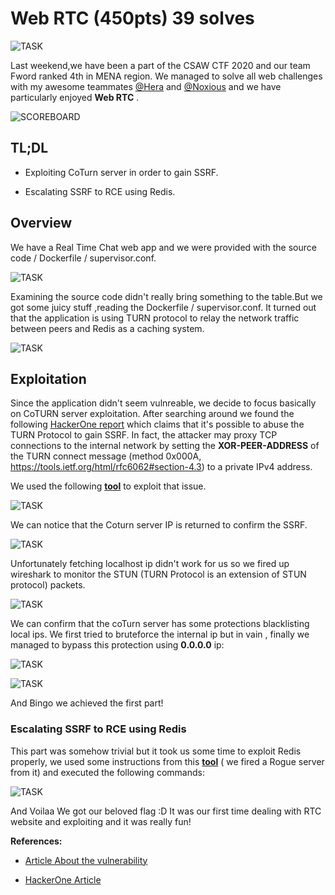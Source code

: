 # Web RTC (450pts) 39 solves #

![TASK](https://imgur.com/KJrEEZl.png)

Last weekend,we have been a part  of the CSAW CTF 2020 and our team Fword ranked 4th in MENA region.
We managed to solve all web challenges with my awesome teammates [@Hera](https://twitter.com/Hera14165735) and [@Noxious](https://twitter.com/BahaBaghdadi) and we have particularly enjoyed **Web RTC** .

![SCOREBOARD](https://i.imgur.com/X0z8wys.png)

## TL;DL ##

* Exploiting CoTurn server in order to gain SSRF.

* Escalating SSRF to RCE using Redis.

## Overview ##

We have a Real Time Chat web app and we were provided with the source code / Dockerfile / supervisor.conf.

![TASK](https://imgur.com/cBI0d2H.png)

Examining the source code didn't really bring something to the table.But we got some juicy stuff ,reading the Dockerfile / supervisor.conf.
It turned out that the application is using TURN protocol to relay the network traffic between peers and Redis as a caching system.

![TASK](https://imgur.com/thalPtZ.png)

## Exploitation ##

Since the application didn't seem vulnreable, we decide to focus basically on CoTURN server exploitation.
After searching around we found the following [HackerOne report](https://hackerone.com/reports/333419) which claims that it's possible to abuse the TURN Protocol to gain SSRF. In fact,
the attacker may proxy TCP connections to the internal network by setting the **XOR-PEER-ADDRESS** of the TURN connect message (method 0x000A, https://tools.ietf.org/html/rfc6062#section-4.3) to a private IPv4 address.

We used the following **[tool](https://github.com/staaldraad/turner)** to exploit that issue.

![TASK](https://imgur.com/M6NaeIz.png)

We can notice that the Coturn server IP is returned to confirm the SSRF.

![TASK](https://imgur.com/L2aCve1.png)

Unfortunately fetching localhost ip didn't work for us so we fired up wireshark to monitor the STUN (TURN Protocol is an extension of STUN protocol) packets.

![TASK](https://imgur.com/PmES4dZ.png)

We can confirm that the coTurn server has some protections blacklisting local ips. We first tried to bruteforce the internal ip but in vain , finally we managed  to bypass this protection 
using **0.0.0.0** ip:

![TASK](https://imgur.com/zQYbXit.png)

![TASK](https://imgur.com/gAqT0pL.png)

And Bingo we achieved the first part!

### Escalating SSRF to RCE using Redis ##

This part was somehow trivial but it took us some time to exploit Redis properly, we used  some instructions from this **[tool](https://github.com/jas502n/Redis-RCE)** ( we fired a Rogue server from it) and executed the following commands:

![TASK](https://i.imgur.com/jUFM1jt.jpg)

And Voilaa We got our beloved flag :D It was our first time dealing with RTC website and exploiting and it was really fun!

**References:**

* [Article About the vulnerability](https://www.rtcsec.com/2020/04/01-slack-webrtc-turn-compromise/)

* [HackerOne Article](https://hackerone.com/reports/333419)

